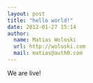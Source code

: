 ```yaml
---
layout: post
title: "hello world!"
date: 2012-01-27 15:14
author: 
  name: Matias Woloski
  url: http://woloski.com
  mail: matias@auth0.com
---
```


We are live!

